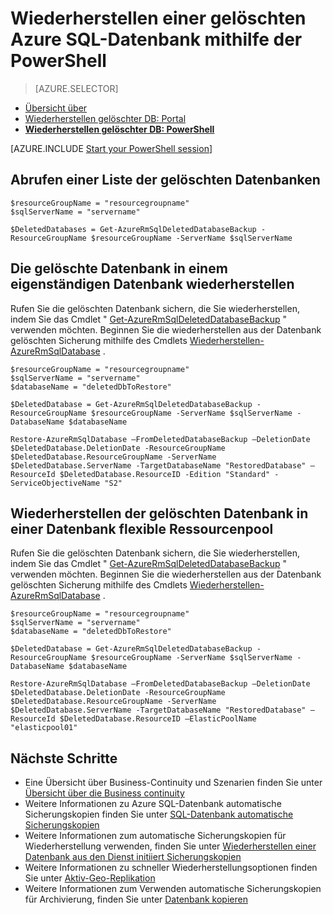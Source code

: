 <properties
    pageTitle="Wiederherstellen einer gelöschten Azure SQL-Datenbank (PowerShell) | Microsoft Azure"
    description="Wiederherstellen einer gelöschten Azure SQL-Datenbank (PowerShell) an."
    services="sql-database"
    documentationCenter=""
    authors="stevestein"
    manager="jhubbard"
    editor=""/>

<tags
    ms.service="sql-database"
    ms.devlang="NA"
    ms.date="10/12/2016"
    ms.author="sstein"
    ms.workload="NA"
    ms.topic="article"
    ms.tgt_pltfrm="NA"/>


# <a name="restore-a-deleted-azure-sql-database-by-using-powershell"></a>Wiederherstellen einer gelöschten Azure SQL-Datenbank mithilfe der PowerShell

> [AZURE.SELECTOR]
- [Übersicht über](sql-database-recovery-using-backups.md)
- [Wiederherstellen gelöschter DB: Portal](sql-database-restore-deleted-database-portal.md)
- [**Wiederherstellen gelöschter DB: PowerShell**](sql-database-restore-deleted-database-powershell.md)

[AZURE.INCLUDE [Start your PowerShell session](../../includes/sql-database-powershell.md)]


## <a name="get-a-list-of-deleted-databases"></a>Abrufen einer Liste der gelöschten Datenbanken

```
$resourceGroupName = "resourcegroupname"
$sqlServerName = "servername"

$DeletedDatabases = Get-AzureRmSqlDeletedDatabaseBackup -ResourceGroupName $resourceGroupName -ServerName $sqlServerName
```

## <a name="restore-your-deleted-database-into-a-standalone-database"></a>Die gelöschte Datenbank in einem eigenständigen Datenbank wiederherstellen

Rufen Sie die gelöschten Datenbank sichern, die Sie wiederherstellen, indem Sie das Cmdlet " [Get-AzureRmSqlDeletedDatabaseBackup](https://msdn.microsoft.com/library/azure/mt693387(v=azure.300/).aspx) " verwenden möchten. Beginnen Sie die wiederherstellen aus der Datenbank gelöschten Sicherung mithilfe des Cmdlets [Wiederherstellen-AzureRmSqlDatabase](https://msdn.microsoft.com/library/azure/mt693390(v=azure.300/).aspx) .

```
$resourceGroupName = "resourcegroupname"
$sqlServerName = "servername"
$databaseName = "deletedDbToRestore"

$DeletedDatabase = Get-AzureRmSqlDeletedDatabaseBackup -ResourceGroupName $resourceGroupName -ServerName $sqlServerName -DatabaseName $databaseName

Restore-AzureRmSqlDatabase –FromDeletedDatabaseBackup –DeletionDate $DeletedDatabase.DeletionDate -ResourceGroupName $DeletedDatabase.ResourceGroupName -ServerName $DeletedDatabase.ServerName -TargetDatabaseName "RestoredDatabase" –ResourceId $DeletedDatabase.ResourceID -Edition "Standard" -ServiceObjectiveName "S2"
```


## <a name="restore-your-deleted-database-into-an-elastic-database-pool"></a>Wiederherstellen der gelöschten Datenbank in einer Datenbank flexible Ressourcenpool

Rufen Sie die gelöschten Datenbank sichern, die Sie wiederherstellen, indem Sie das Cmdlet " [Get-AzureRmSqlDeletedDatabaseBackup](https://msdn.microsoft.com/library/azure/mt693387(v=azure.300/).aspx) " verwenden möchten. Beginnen Sie die wiederherstellen aus der Datenbank gelöschten Sicherung mithilfe des Cmdlets [Wiederherstellen-AzureRmSqlDatabase](https://msdn.microsoft.com/library/azure/mt693390(v=azure.300/).aspx) .

```
$resourceGroupName = "resourcegroupname"
$sqlServerName = "servername"
$databaseName = "deletedDbToRestore"

$DeletedDatabase = Get-AzureRmSqlDeletedDatabaseBackup -ResourceGroupName $resourceGroupName -ServerName $sqlServerName -DatabaseName $databaseName

Restore-AzureRmSqlDatabase –FromDeletedDatabaseBackup –DeletionDate $DeletedDatabase.DeletionDate -ResourceGroupName $DeletedDatabase.ResourceGroupName -ServerName $DeletedDatabase.ServerName -TargetDatabaseName "RestoredDatabase" –ResourceId $DeletedDatabase.ResourceID –ElasticPoolName "elasticpool01"
```


## <a name="next-steps"></a>Nächste Schritte

- Eine Übersicht über Business-Continuity und Szenarien finden Sie unter [Übersicht über die Business continuity](sql-database-business-continuity.md)
- Weitere Informationen zu Azure SQL-Datenbank automatische Sicherungskopien finden Sie unter [SQL-Datenbank automatische Sicherungskopien](sql-database-automated-backups.md)
- Weitere Informationen zum automatische Sicherungskopien für Wiederherstellung verwenden, finden Sie unter [Wiederherstellen einer Datenbank aus den Dienst initiiert Sicherungskopien](sql-database-recovery-using-backups.md)
- Weitere Informationen zu schneller Wiederherstellungsoptionen finden Sie unter [Aktiv-Geo-Replikation](sql-database-geo-replication-overview.md)  
- Weitere Informationen zum Verwenden automatische Sicherungskopien für Archivierung, finden Sie unter [Datenbank kopieren](sql-database-copy.md)

